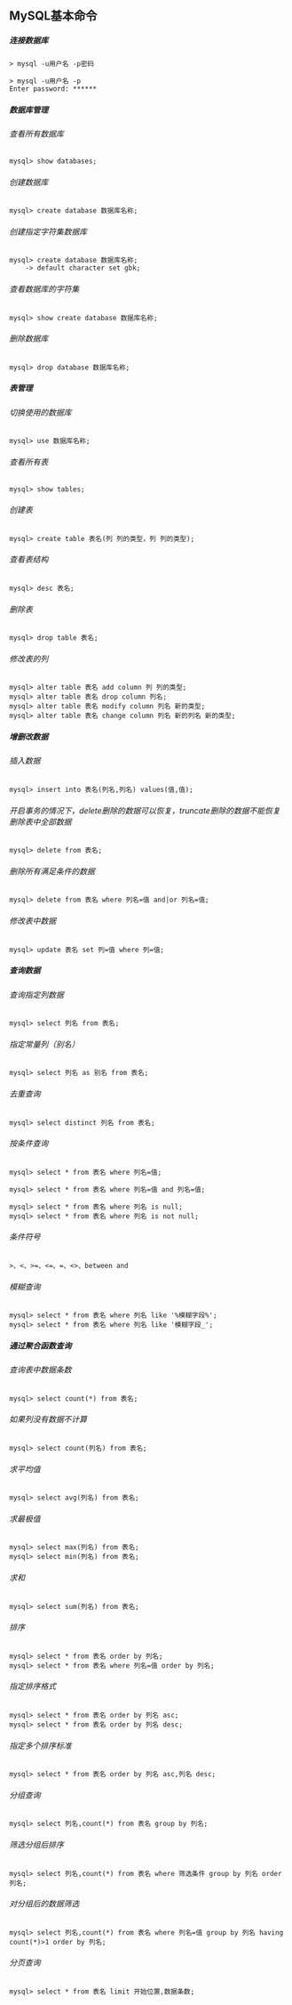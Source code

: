 ## MySQL基本命令

##### 连接数据库
```
> mysql -u用户名 -p密码
```
```
> mysql -u用户名 -p
Enter password: ******
```

##### 数据库管理

###### 查看所有数据库
```
mysql> show databases;
```

###### 创建数据库
```
mysql> create database 数据库名称;
```

###### 创建指定字符集数据库
```
mysql> create database 数据库名称;
    -> default character set gbk;
```

###### 查看数据库的字符集
```
mysql> show create database 数据库名称;
```

###### 删除数据库
```
mysql> drop database 数据库名称;
```

##### 表管理

###### 切换使用的数据库
```
mysql> use 数据库名称;
```

###### 查看所有表
```
mysql> show tables;
```

###### 创建表
```
mysql> create table 表名(列 列的类型，列 列的类型);
```

###### 查看表结构
```
mysql> desc 表名;
```

###### 删除表
```
mysql> drop table 表名;
```

###### 修改表的列
```
mysql> alter table 表名 add column 列 列的类型;
mysql> alter table 表名 drop column 列名;
mysql> alter table 表名 modify column 列名 新的类型;
mysql> alter table 表名 change column 列名 新的列名 新的类型;
```

##### 增删改数据

###### 插入数据
```
mysql> insert into 表名(列名,列名) values(值,值);
```

###### 开启事务的情况下，delete删除的数据可以恢复，truncate删除的数据不能恢复 删除表中全部数据
```
mysql> delete from 表名;
```

###### 删除所有满足条件的数据
```
mysql> delete from 表名 where 列名=值 and|or 列名=值;
```

###### 修改表中数据
```
mysql> update 表名 set 列=值 where 列=值;
```

##### 查询数据

###### 查询指定列数据
```
mysql> select 列名 from 表名;
```

###### 指定常量列（别名）
```
mysql> select 列名 as 别名 from 表名;
```

###### 去重查询
```
mysql> select distinct 列名 from 表名;
```

###### 按条件查询
```
mysql> select * from 表名 where 列名=值;
```
```
mysql> select * from 表名 where 列名=值 and 列名=值;
```

```
mysql> select * from 表名 where 列名 is null;
mysql> select * from 表名 where 列名 is not null;
```
###### 条件符号
```
>、<、>=、<=、=、<>、between and
```

###### 模糊查询
```
mysql> select * from 表名 where 列名 like '%模糊字段%';
mysql> select * from 表名 where 列名 like '模糊字段_';
```

##### 通过聚合函数查询

###### 查询表中数据条数
```
mysql> select count(*) from 表名;
```

###### 如果列没有数据不计算
```
mysql> select count(列名) from 表名;
```

###### 求平均值
```
mysql> select avg(列名) from 表名;
```

###### 求最极值
```
mysql> select max(列名) from 表名;
mysql> select min(列名) from 表名;
```

###### 求和
```
mysql> select sum(列名) from 表名;
```

###### 排序
```
mysql> select * from 表名 order by 列名;
mysql> select * from 表名 where 列名=值 order by 列名;
```

###### 指定排序格式
```
mysql> select * from 表名 order by 列名 asc;
mysql> select * from 表名 order by 列名 desc;
```

###### 指定多个排序标准
```
mysql> select * from 表名 order by 列名 asc,列名 desc;
```
###### 分组查询
```
mysql> select 列名,count(*) from 表名 group by 列名;
```

###### 筛选分组后排序
```
mysql> select 列名,count(*) from 表名 where 筛选条件 group by 列名 order 列名;
```

###### 对分组后的数据筛选
```
mysql> select 列名,count(*) from 表名 where 列名=值 group by 列名 having count(*)>1 order by 列名;
```

###### 分页查询
```
mysql> select * from 表名 limit 开始位置,数据条数;
```




